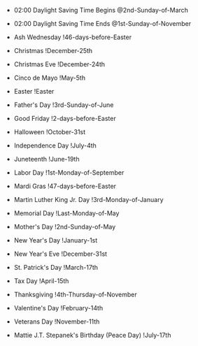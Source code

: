 - 02:00 Daylight Saving Time Begins @2nd-Sunday-of-March
- 02:00 Daylight Saving Time Ends @1st-Sunday-of-November

- Ash Wednesday !46-days-before-Easter
- Christmas !December-25th
- Christmas Eve !December-24th
- Cinco de Mayo !May-5th
- Easter !Easter
- Father's Day !3rd-Sunday-of-June
- Good Friday !2-days-before-Easter
- Halloween !October-31st
- Independence Day !July-4th
- Juneteenth !June-19th
- Labor Day !1st-Monday-of-September
- Mardi Gras !47-days-before-Easter
- Martin Luther King Jr. Day !3rd-Monday-of-January
- Memorial Day !Last-Monday-of-May
- Mother's Day !2nd-Sunday-of-May
- New Year's Day !January-1st
- New Year's Eve !December-31st
- St. Patrick's Day !March-17th
- Tax Day !April-15th
- Thanksgiving !4th-Thursday-of-November
- Valentine's Day !February-14th
- Veterans Day !November-11th
- Mattie J.T. Stepanek's Birthday (Peace Day) !July-17th
